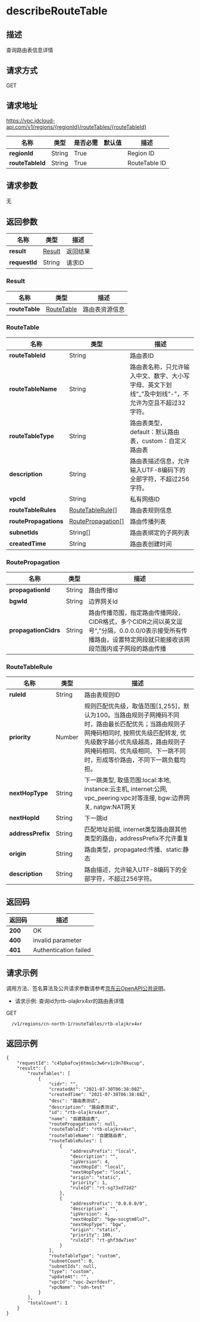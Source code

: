 # describeRouteTable


## 描述
查询路由表信息详情

## 请求方式
GET

## 请求地址
https://vpc.jdcloud-api.com/v1/regions/{regionId}/routeTables/{routeTableId}

|名称|类型|是否必需|默认值|描述|
|---|---|---|---|---|
|**regionId**|String|True| |Region ID|
|**routeTableId**|String|True| |RouteTable ID|

## 请求参数
无


## 返回参数
|名称|类型|描述|
|---|---|---|
|**result**|[Result](describeRouteTable#user-content-result)|返回结果|
|**requestId**|String|请求ID|

### <div id="user-content-esult">Result</div>
|名称|类型|描述|
|---|---|---|
|**routeTable**|[RouteTable](describeRouteTable#user-content-routetable)|路由表资源信息|
### <div id="user-content-routetable">RouteTable</div>
|名称|类型|描述|
|---|---|---|
|**routeTableId**|String|路由表ID|
|**routeTableName**|String|路由表名称，只允许输入中文、数字、大小写字母、英文下划线“_”及中划线“-”，不允许为空且不超过32字符。|
|**routeTableType**|String|路由表类型，default：默认路由表，custom：自定义路由表|
|**description**|String|路由表描述信息，允许输入UTF-8编码下的全部字符，不超过256字符。|
|**vpcId**|String|私有网络ID|
|**routeTableRules**|[RouteTableRule[]](describeRouteTable#user-content-routetablerule)|路由表规则信息|
|**routePropagations**|[RoutePropagation[]](describeRouteTable#user-content-routepropagation)|路由传播列表|
|**subnetIds**|String[]|路由表绑定的子网列表|
|**createdTime**|String|路由表创建时间|
### <div id="user-content-routepropagation">RoutePropagation</div>
|名称|类型|描述|
|---|---|---|
|**propagationId**|String|路由传播Id|
|**bgwId**|String|边界网关Id|
|**propagationCidrs**|String|路由传播范围，指定路由传播网段，CIDR格式，多个CIDR之间以英文逗号“,”分隔，0.0.0.0/0表示接受所有传播路由，设置特定网段就只能接收该网段范围内或子网段的路由传播|
### <div id="user-content-routetablerule">RouteTableRule</div>
|名称|类型|描述|
|---|---|---|
|**ruleId**|String|路由表规则ID|
|**priority**|Number|规则匹配优先级，取值范围[1,255]，默认为100。当路由规则子网掩码不同时，路由最长匹配优先；当路由规则子网掩码相同时, 按照优先级匹配转发, 优先级数字越小优先级越高，路由规则子网掩码相同、优先级相同、下一跳不同时，形成等价路由，不同下一跳负载均担。|
|**nextHopType**|String|下一跳类型, 取值范围:local:本地, instance:云主机, internet:公网, vpc_peering:vpc对等连接, bgw:边界网关, natgw:NAT网关|
|**nextHopId**|String|下一跳id|
|**addressPrefix**|String|匹配地址前缀, internet类型路由跟其他类型的路由，addressPrefix不允许重复|
|**origin**|String|路由类型，propagated:传播、static:静态|
|**description**|String|路由描述，允许输入UTF-8编码下的全部字符，不超过256字符。|

## 返回码
|返回码|描述|
|---|---|
|**200**|OK|
|**400**|invalid parameter|
|**401**|Authentication failed|

## 请求示例
调用方法、签名算法及公共请求参数请参考[京东云OpenAPI公共说明](https://docs.jdcloud.com/common-declaration/api/introduction)。
- 请求示例: 查询id为rtb-olajkrx4xr的路由表详情

GET
```
  /v1/regions/cn-north-1/routeTables/rtb-olajkrx4xr

```

## 返回示例
```
{
    "requestId": "c45pbafcwj6tmo1c3w6rv1i9n78kucup", 
    "result": {
        "routeTables": [
            {
                "cidr": "", 
                "createdAt": "2021-07-30T06:38:08Z", 
                "createdTime": "2021-07-30T06:38:08Z", 
                "desc": "路由表测试", 
                "description": "路由表测试", 
                "id": "rtb-olajkrx4xr", 
                "name": "自建路由表", 
                "routePropagations": null, 
                "routeTableId": "rtb-olajkrx4xr", 
                "routeTableName": "自建路由表", 
                "routeTableRules": [
                    {
                        "addressPrefix": "local", 
                        "description": "", 
                        "ipVersion": 4, 
                        "nextHopId": "local", 
                        "nextHopType": "local", 
                        "origin": "static", 
                        "priority": 1, 
                        "ruleId": "rt-sg73xd72d2"
                    }, 
                    {
                        "addressPrefix": "0.0.0.0/0", 
                        "description": "", 
                        "ipVersion": 4, 
                        "nextHopId": "bgw-socgtm8lu7", 
                        "nextHopType": "bgw", 
                        "origin": "static", 
                        "priority": 100, 
                        "ruleId": "rt-ghf3dw7ieo"
                    }
                ], 
                "routeTableType": "custom", 
                "subnetCount": 0, 
                "subnetIds": null, 
                "type": "custom", 
                "updateAt": "", 
                "vpcId": "vpc-2wzrfdesf", 
                "vpcName": "sdn-test"
            }
        ], 
        "totalCount": 1
    }
}
```
